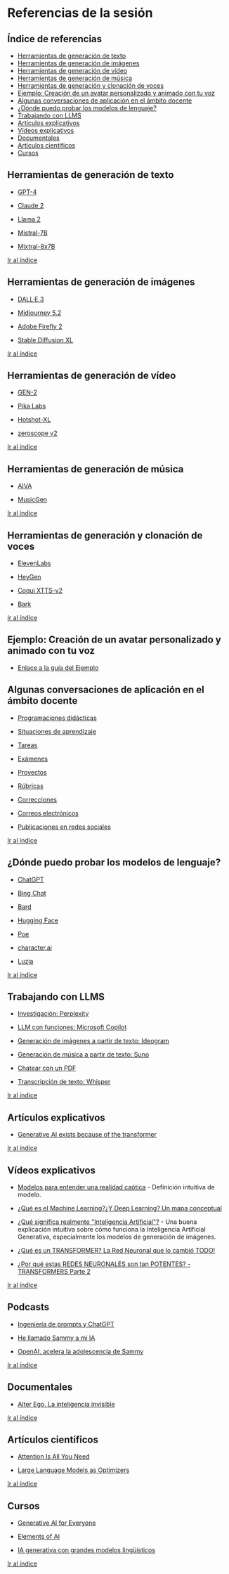 # Referencias de la sesión

<a name="top"></a>

## Índice de referencias
* [Herramientas de generación de texto](#Herramientas-de-generacion-de-texto)
* [Herramientas de generación de imágenes](#Herramientas-de-generacion-de-imagenes)
* [Herramientas de generación de vídeo](#Herramientas-de-generacion-de-video)
* [Herramientas de generación de música](#Herramientas-de-generacion-de-musica)
* [Herramientas de generación y clonación de voces](#Herramientas-de-generacion-y-clonacion-de-voces)
* [Ejemplo: Creación de un avatar personalizado y animado con tu voz](#Creacion-de-un-avatar-personalizado-y-animado-con-tu-voz)
* [Algunas conversaciones de aplicación en el ámbito docente](#Algunas-conversaciones-de-aplicacion-en-el-ambito-docente)
* [¿Dónde puedo probar los modelos de lenguaje?](#¿Donde-puedo-probar-los-modelos-de-lenguaje?)
* [Trabajando con LLMS](#Trabajando-con-LLMS)
* [Artículos explicativos](#Articulos-explicativos)
* [Vídeos explicativos](#Videos-explicativos)
* [Documentales](#Documentales)
* [Artículos científicos](#Articulos-cientificos)
* [Cursos](#Cursos)

<a name="Herramientas-de-generacion-de-texto"></a>

## Herramientas de generación de texto

* [GPT-4](https://openai.com/gpt-4)

* [Claude 2](https://www.anthropic.com/index/claude-2)

* [Llama 2](https://ai.meta.com/llama/)

* [Mistral-7B](https://mistral.ai/news/announcing-mistral-7b/)

* [Mixtral-8x7B](https://mistral.ai/news/mixtral-of-experts/)

[Ir al índice](#top)

<a name="Herramientas-de-generacion-de-imagenes"></a>

## Herramientas de generación de imágenes

* [DALL·E 3](https://openai.com/dall-e-3)

* [Midjourney 5.2](https://www.midjourney.com/home)

* [Adobe Firefly 2](https://www.adobe.com/es/sensei/generative-ai/firefly.html)

* [Stable Diffusion XL](https://stability.ai/stable-diffusion)

[Ir al índice](#top)

<a name="Herramientas-de-generacion-de-video"></a>

## Herramientas de generación de vídeo

* [GEN-2](https://research.runwayml.com/gen2)

* [Pika Labs](https://www.pika.art)

* [Hotshot-XL](https://www.hotshot.co)

* [zeroscope v2](https://huggingface.co/cerspense/zeroscope_v2_576w)

[Ir al índice](#top)

<a name="Herramientas-de-generacion-de-musica"></a>

## Herramientas de generación de música

* [AIVA](https://www.aiva.ai)

* [MusicGen](https://ai.honu.io/papers/musicgen/)

[Ir al índice](#top)

<a name="Herramientas-de-generacion-y-clonacion-de-voces"></a>

## Herramientas de generación y clonación de voces

* [ElevenLabs](https://elevenlabs.io) 

* [HeyGen](https://www.heygen.com)

* [Coqui XTTS-v2](https://huggingface.co/coqui/XTTS-v2)

* [Bark](https://github.com/suno-ai/bark)

[Ir al índice](#top)

<a name="Creacion-de-un-avatar-personalizado-y-animado-con-tu-voz"></a>

## Ejemplo: Creación de un avatar personalizado y animado con tu voz

* [Enlace a la guía del Ejemplo](https://0xmrivas.github.io/formacion-profesorado-IA-IES-las-banderas/avatar/)

<a name="Algunas-conversaciones-de-aplicacion-en-el-ambito-docente"></a>

## Algunas conversaciones de aplicación en el ámbito docente

* [Programaciones didácticas](../chats/programaciondidactica.html)

* [Situaciones de aprendizaje](../chats/situacionaprendizaje.html)

* [Tareas](../chats/tareas.html)

* [Exámenes](../chats/examenes.html)

* [Proyectos](../chats/proyectos.html)

* [Rúbricas](../chats/rubricas.html)

* [Correcciones](../chats/correcciones.html)

* [Correos electrónicos](../chats/email.html)

* [Publicaciones en redes sociales](../chats/rrss.html)

[Ir al índice](#top)

<a name="¿Donde-puedo-probar-los-modelos-de-lenguaje?"></a>

## ¿Dónde puedo probar los modelos de lenguaje?

* [ChatGPT](https://chat.openai.com)

* [Bing Chat](https://www.bing.com/chat)

* [Bard](https://bard.google.com)

* [Hugging Face](https://huggingface.co/chat/)

* [Poe](https://poe.com/login)

* [character.ai](https://beta.character.ai)

* [Luzia](https://www.luzia.com)

[Ir al índice](#top)

<a name="Trabajando-con-LLMS"></a>

## Trabajando con LLMS

* [Investigación: Perplexity](https://www.perplexity.ai)

* [LLM con funciones: Microsoft Copilot](https://copilot.microsoft.com)

* [Generación de imágenes a partir de texto: Ideogram](https://ideogram.ai)

* [Generación de música a partir de texto: Suno](https://suno.ai)

* [Chatear con un PDF](https://smallpdf.com/ai-pdf)

* [Transcripción de texto: Whisper](https://huggingface.co/spaces/openai/whisper)

[Ir al índice](#top)

<a name="Articulos-explicativos"></a>

## Artículos explicativos

* [Generative AI exists because of the transformer](https://ig.ft.com/generative-ai/)

[Ir al índice](#top)

<a name="Videos-explicativos"></a>

## Vídeos explicativos

* [Modelos para entender una realidad caótica](https://www.youtube.com/watch?v=Sb8XVheowVQ) - Definición intuitiva de modelo.

* [¿Qué es el Machine Learning?¿Y Deep Learning? Un mapa conceptual](https://www.youtube.com/watch?v=KytW151dpqUD)

* [¿Qué significa realmente "Inteligencia Artificial"?](https://www.youtube.com/watch?v=3eMmmj3roOs) - Una buena explicación intuitiva sobre cómo funciona la Inteligencia Artificial Generativa, especialmente los modelos de generación de imágenes.

* [¿Qué es un TRANSFORMER? La Red Neuronal que lo cambió TODO!](https://www.youtube.com/watch?v=aL-EmKuB078)

* [¿Por qué estas REDES NEURONALES son tan POTENTES? - TRANSFORMERS Parte 2](https://www.youtube.com/watch?v=xi94v_jl26U)

[Ir al índice](#top)

<a name="Podcasts"></a>

## Podcasts

* [Ingeniería de prompts y ChatGPT](https://open.spotify.com/episode/6oru6XgS1U44kbuuCbHUGc)

* [He llamado Sammy a mi IA](https://open.spotify.com/episode/3wyHm3aQE7tTcgbAg2ahqy?si=lAd1q_xdQwu2typm3QF_9Q)

* [OpenAI, acelera la adolescencia de Sammy](https://podcasters.spotify.com/pod/show/olivernabani/episodes/OpenAI--acelera-la-adolescencia-de-Sammy-e2bjt75/a-aaj11l1)

[Ir al índice](#top)

<a name="Documentales"></a>

## Documentales

* [Alter Ego. La inteligencia invisible](https://www.rtve.es/play/videos/alter-ego-la-inteligencia-invisible/)

[Ir al índice](#top)

<a name="Articulos-cientificos"></a>

## Artículos científicos

* [Attention Is All You Need](https://arxiv.org/pdf/1706.03762.pdf)

* [Large Language Models as Optimizers](https://arxiv.org/pdf/2309.03409.pdf)

[Ir al índice](#top)

<a name="Cursos"></a>

## Cursos

* [Generative AI for Everyone](https://www.coursera.org/learn/generative-ai-for-everyone)

* [Elements of AI](https://course.elementsofai.com/es/)

* [IA generativa con grandes modelos lingüísticos](https://www.coursera.org/learn/generative-ai-with-llms#modules)

[Ir al índice](#top)
